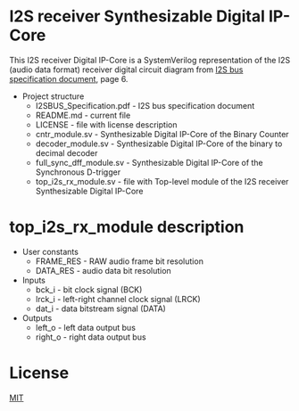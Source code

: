 # I2S receiver Synthesizable Digital IP-Core

This I2S receiver Digital IP-Core is a SystemVerilog representation of the I2S (audio data format) receiver digital circuit diagram from [I2S bus specification document](./I2SBUS_Specification.pdf "I2S bus specification"), page 6.

* Project structure
	* I2SBUS_Specification.pdf - I2S bus specification document
	* README.md - current file
	* LICENSE - file with license description
  * cntr_module.sv - Synthesizable Digital IP-Core of the Binary Counter
  * decoder_module.sv  - Synthesizable Digital IP-Core of the binary to decimal decoder
  * full_sync_dff_module.sv - Synthesizable Digital IP-Core of the Synchronous D-trigger
  * top_i2s_rx_module.sv - file with Top-level module of the I2S receiver Synthesizable Digital IP-Core

# top_i2s_rx_module description

* User constants
  * FRAME_RES - RAW audio frame bit resolution
  * DATA_RES - audio data bit resolution
* Inputs
  * bck_i - bit clock signal (BCK)
  * lrck_i - left-right channel clock signal (LRCK)
  * dat_i - data bitstream signal (DATA)
* Outputs
  * left_o - left data output bus
  * right_o - right data output bus
  
# License
  
[MIT](./LICENSE "License Description")
